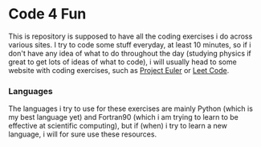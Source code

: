 # Code 4 Fun

This is repository is supposed to have all the coding exercises i do across various sites. I try to code some stuff everyday, at least 10 minutes, so if i don't have any idea of what to do throughout the day (studying physics if great to get lots of ideas of what to code), i will usually head to some website with coding exercises, such as [Project Euler](https://projecteuler.net/) or [Leet Code](https://leetcode.com).

### Languages

The languages i try to use for these exercises are mainly Python (which is my best language yet) and Fortran90 (which i am trying to learn to be effective at scientific computing), but if (when) i try to learn a new language, i will for sure use these resources. 